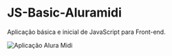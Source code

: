# JS-Basic-Aluramidi

Aplicação básica e inicial de JavaScript para Front-end.

<img src="imagens/AluraMidi.png" alt="Aplicação Alura Midi">
